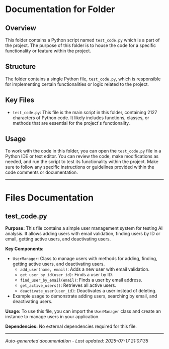 # Documentation for Folder

## Overview
This folder contains a Python script named `test_code.py` which is a part of the project. The purpose of this folder is to house the code for a specific functionality or feature within the project.

## Structure
The folder contains a single Python file, `test_code.py`, which is responsible for implementing certain functionalities or logic related to the project.

## Key Files
- `test_code.py`: This file is the main script in this folder, containing 2127 characters of Python code. It likely includes functions, classes, or methods that are essential for the project's functionality.

## Usage
To work with the code in this folder, you can open the `test_code.py` file in a Python IDE or text editor. You can review the code, make modifications as needed, and run the script to test its functionality within the project. Make sure to follow any specific instructions or guidelines provided within the code comments or documentation.

---

# Files Documentation

## test_code.py

**Purpose:** This file contains a simple user management system for testing AI analysis. It allows adding users with email validation, finding users by ID or email, getting active users, and deactivating users.

**Key Components:**
- `UserManager`: Class to manage users with methods for adding, finding, getting active users, and deactivating users.
  - `add_user(name, email)`: Adds a new user with email validation.
  - `get_user_by_id(user_id)`: Finds a user by ID.
  - `find_user_by_email(email)`: Finds a user by email address.
  - `get_active_users()`: Retrieves all active users.
  - `deactivate_user(user_id)`: Deactivates a user instead of deleting.
- Example usage to demonstrate adding users, searching by email, and deactivating users.

**Usage:** To use this file, you can import the `UserManager` class and create an instance to manage users in your application.

**Dependencies:** No external dependencies required for this file.

---
*Auto-generated documentation - Last updated: 2025-07-17 21:07:35*
